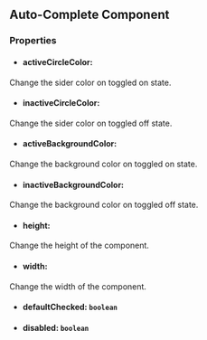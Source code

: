 ## Auto-Complete Component

### Properties
- #### activeCircleColor:
Change the sider color on toggled on state.

- #### inactiveCircleColor:
Change the sider color on toggled off state.

- #### activeBackgroundColor:
Change the background color on toggled on state.

- #### inactiveBackgroundColor:
Change the background color on toggled off state.

- #### height:
Change the height of the component.

- #### width:
Change the width of the component.

- #### defaultChecked: `boolean`

- #### disabled: `boolean`
  
